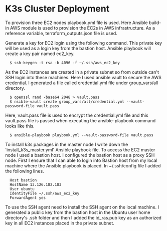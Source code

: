 # K3s Cluster Deployment
To provision three EC2 nodes playbook.yml file is used. Here Ansible build-in AWS module is used to provision the EC2s in AWS infrastructure. As a reference variable, terraform_outputs.json file is used. 

Generate a key for EC2 login using the following command. This private key will be used as a login key from the bastion host. Ansible playbook will create a key pair named ec2_key. 

      $ ssh-keygen -t rsa -b 4096 -f ~/.ssh/aws_ec2_key

As the EC2 instances are created in a private subnet so from outside can't SSH login into these machines. Here I used ansible vault to secure the AWS credential. I generated a file called credential.yml file under group_vars/all directory. 

      $ openssl rand -base64 2048 > vault.pass
      $ nsible-vault create group_vars/all/credential.yml --vault-password-file vault.pass

Here, vault.pass file is used to encrypt the credential.yml file and this vault.pass file is passed when executing the ansible-playbook command looks like this.

      $ ansible-playbook playbook.yml --vault-password-file vault.pass

To install k3s packages in the master node I write down the 'install_k3s_master.yml' Ansible playbook file. To access the EC2 master node I used a bastion host. I configured the bastion host as a proxy SSH node. First I ensure that I can able to login into Bastion host from my local machine where the Ansible playbook is placed. In ~/.ssh/config file I added the following lines. 

      Host bastion
      HostName 13.126.182.183
      User ubuntu
      IdentityFile ~/.ssh/aws_ec2_key
      ForwardAgent yes

To use the SSH agent need to install the SSH agent on the local machine. I generated a public key from the bastion host in the Ubuntu user home directory's .ssh folder and then I added the id_ras.pub key as an authorized key in all EC2 instances placed in the private subnet. 
